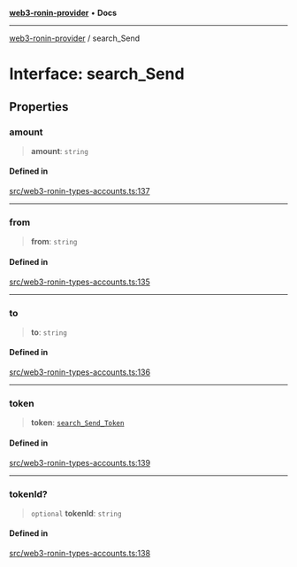 [**web3-ronin-provider**](../README.md) • **Docs**

***

[web3-ronin-provider](../globals.md) / search\_Send

# Interface: search\_Send

## Properties

### amount

> **amount**: `string`

#### Defined in

[src/web3-ronin-types-accounts.ts:137](https://github.com/chuacw/web3-ronin-provider/blob/dab3da736520006c9aeb4dab1fb5f7a56228c341/src/web3-ronin-types-accounts.ts#L137)

***

### from

> **from**: `string`

#### Defined in

[src/web3-ronin-types-accounts.ts:135](https://github.com/chuacw/web3-ronin-provider/blob/dab3da736520006c9aeb4dab1fb5f7a56228c341/src/web3-ronin-types-accounts.ts#L135)

***

### to

> **to**: `string`

#### Defined in

[src/web3-ronin-types-accounts.ts:136](https://github.com/chuacw/web3-ronin-provider/blob/dab3da736520006c9aeb4dab1fb5f7a56228c341/src/web3-ronin-types-accounts.ts#L136)

***

### token

> **token**: [`search_Send_Token`](search_Send_Token.md)

#### Defined in

[src/web3-ronin-types-accounts.ts:139](https://github.com/chuacw/web3-ronin-provider/blob/dab3da736520006c9aeb4dab1fb5f7a56228c341/src/web3-ronin-types-accounts.ts#L139)

***

### tokenId?

> `optional` **tokenId**: `string`

#### Defined in

[src/web3-ronin-types-accounts.ts:138](https://github.com/chuacw/web3-ronin-provider/blob/dab3da736520006c9aeb4dab1fb5f7a56228c341/src/web3-ronin-types-accounts.ts#L138)
